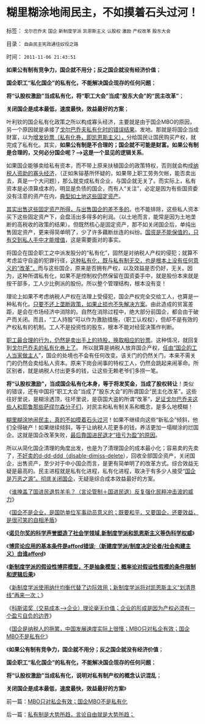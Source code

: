 # 糊里糊涂地闹民主，不如摸着石头过河！

标签： `戈尔巴乔夫` `国企` `新制度学派` `凯恩斯主义` `认股权` `激励` `产权改革` `股东大会` 

目录： `自由民主宪政通往奴役之路`

时间： `2011-11-06 21:43:51`

**如果公有制有竞争力，国企就不用分；反之国企就没有经济价值**；

**国企职工“私化国企”的私有化，不能解决国企现存的任何问题**；

**将“认股权激励”当成私有化，将“职工大会”当成“股东大会”的“民主改革”**；

**关闭国企是成本最低，速度最快，效益最好的方案**；

叶利钦的国企私有化政策之所以构成寡头经济，主要就是由于国企MBO的原因，另一个原因就是承接了[戈尔巴乔夫私有化时的错误结果](../../../2008/12/23/私有化，关闭亏损国企，强化社会保障.md)。发地。那就是将国企当成财富，以为[增发钞票（私有化券，即凯恩斯主义），](../../../2010/1/10/俄罗斯私有化的错误就是“分国企的包袱”.md)分给国民让国民购买产权，就完成了私有化。其实，**如果公有制是不合理的；国企就不可能是财富。如果公有制是合理的，又何必分国企呢？——>这是一个显见的逻辑关系**。

如果国企能够卖给私有资本，而不带上原来扶植国企的政策特权，否则就会构成[纳税人资助的寡头经济](../../../2009/8/14/特权民企距离俄国式寡头有多远？.md)，（正如朱镕基所怀疑的，如果带上职工劳务欠帐，能否卖出去，真是一个大问题），那么就变成私有企业，与国企就无关了。而实际上，私有资本是必须算成本的，明显是负债的国企，而有人“关注”，必定是因为有些国资委没有注意的资产在内，[典型如土地这些固定资产](../../../2009/8/10/建龙入主通化是否涉及国有资产流失.md)。

[其实出售这些固定资产所得，与出售国企的差不多的](../../../2007/12/26/换汤不换药，避重就轻：《国资法草案剥离国资委监管.md)。也不能排除，这些私人资本买下这些固定资产下，会盘活出多得多的利润。（以土地而言，能常是因为土地垄断的高税收的政策的结果）。但既然核心是固定资产，那不如关闭国企后，单纯出售固定资产，更来得简单明了，少了许多藕断丝连的纠纷。[国资是不能保值的，只有交到私人手中才能增值](../../../2011/1/4/米塞斯原理：管理不能令资产保值及委托理财；.md)，这是需要面对的事实。

将国企在国企职工之中派发股分的“私有化”，固然是对纳税人产权的侵犯；就算不考虑监守自盗的犯罪行径，[这种私有化，既与私有制无交，也是根本上没有任何意义的“改革”，](../../../2010/1/12/中俄“私享化改革”与市场经济“咫尺天涯”.md)而与这些国企，原来是否拥有产权，以及效益是否仍好，无关。因为，这种所谓私有化，如果不是控制权仍然保留在国资委手中，就是股份本来就是按干部多，工人少比例派的股份。所以整个管理结构，根本没有变！

理论上如果不考虑纳税人产权在法理上受侵犯，国企产权完全交给工人，也算是一种私有化。[只要不还上垄断政策，如果止损也不失解决方案](../../../2010/1/10/俄罗斯私有化的错误就是“分国企的包袱”.md)。由此造成的贫富差距，是会在市场经济中消除的。自然在消除过程中，绝大部分前国企，都会由于破产而关闭。而且，“工人持股”可以作为激励措施，（职工认权权），但却不是有效的产权私有的机制。工人不是投资性的股东，根本不能对经营决策作判断。

[职工最合理的行为，仍然是卖出手上的持股，换取相应的钞票](../../../2011/2/11/边际退出成本和休克疗法.md)。这种情况，就回复到[戈尔巴乔夫的私有化券上了](../../../2010/1/12/看俄国，“均贫富”带来永久性不公平.md)。 所以就算是纳税人放弃国企产权，[任由“国企的工人当家做主人](../../../2009/8/8/抵扣工人收入的“工人翻身做了企业的主人”.md)”，国企的处境也不会有任何改变。该关门的仍然关门，本来不需关门的仍然会卖给私人资本。原来下岗会闹事的特权工人，仍然会跳起来闹革命。所区别者，就是纳税人付出更多的钱，让这些无赖老爷们多捞一笔。

**将“认股权激励”，当成国企私有化本身，等于将发奖金，当成了股权转让**！类似的错误，还有中国将“职工大会”当成了“股东大会”的所谓国企“民主化改革”。这些往好里说，是糊涂透顶，往坏里说，是窃国大盗的所谓“改革”，[足证戈尔巴乔夫这些人和耶鲁那些萨缪尔森分子们](../../../2008/12/18/俄罗斯休克疗法可能被妖魔化了.md)，对民主和私有制关系和概念，是多么地模糊！

[糊里糊涂地闹民主，真的不如摸着石头过河](../../../2010/3/21/中国的民主要慢慢来！摸着石头过河是真理！.md)！如果不继续向这些“新私企”倾斜，他们全得破产！如果继续倾斜，等于让纳税人花更多的钱，养活更加一塌糊涂的烂国企。这就是国企改革失败，[最后靠国进民退才“扭亏为盈”的原因](../../../2009/12/17/崇祯皇帝获报“国进民退”.md)。

所以从简化国企清理的角度出发，也是为了清理国企的成本最小化；容易卖的先卖了，[不好卖的d-dd-ddd（disable-dimiss-delete](../../../2010/11/2/“垄断是否合理”与“是否应干预垄断”.md)），回收全部国企资产，关闭国企，出售资产，至少对于中小国企而言，是更有简单明了的改革方式。综合效益无疑是最高的。民主进程就是私有化进程，私有化进程，取决于有多少人接受“[国企是万恶之源”。彻底关闭国企](../../../2008/9/15/三鹿事件多层次危机处理中挖掘根源.md)，无疑是综合成本效益最好的方案。

《[谁掩盖了国进民退剪羊毛？（言论管制＋国进民退）反复强化民粹冲击波的威力](../../../2011/11/5/谁掩盖了国进民退的剪羊毛？.md)》

《[国企不是企业，是国防单位军事动员意义的；既要和平，又要国企，还要效益，是很可笑的自相矛盾](../../../2011/11/5/国企名“企”不是企业，国企是国防单位.md)》

《[**诺贝尔奖的科学声誉塑造了社会学领域,新制度学派和凯恩斯主义等伪科学权威**](../../../2011/10/7/诺贝尔奖的声誉塑造了新制度学派的权威.md)》

《[**博弈论应用的基本条件是afford错误;（新建度学派/制度决定论者/社会构建主义）由谁afford**](../../../2011/10/24/博弈论应用的基本条件是afford错误的损失.md)》

《[**新制度学派的假设性博弈模型，不是抽象模型；概率论对假设性假模的条件限制和逻辑后果**](../../../2011/10/24/新制度学派滥用数学，依赖于虚构的假设.md)》

《[新制度学派使用纳什均衡代替了边际效用；新制度学派将对凯恩斯主义“划清界线”再来一次；](../../../2011/10/24/新制度学派使用纳什均衡代替了边际效用.md)》

《[科斯诺奖（交易成本——>企业）理论毫无价值；企业的形成是因为产权必须有一个盈亏自负的边界](../../../2011/11/5/科斯诺奖（交易成本－企业边界）理论是错误的.md)》

《[国企是纳税人的拖累，中国发展速度实际上很慢；MBO只对私企有效；国企MBO不是私有化](../../../2011/11/6/MBO只对私企有效；国企MBO不是私有化.md)》

《**如果公有制有竞争力，国企就不用分；反之国企就没有经济价值**；

**国企职工“私化国企”的私有化，不能解决国企现存的任何问题**；

**将“认股权激励”当成私有化，说明对私有制产权的概念认识混乱**；

**关闭国企是成本最低，速度最快，效益最好的方案**》



前一篇：[MBO只对私企有效；国企MBO不是私有化](../../../2011/11/6/MBO只对私企有效；国企MBO不是私有化.md)

后一篇：[私有制是大势所趋，言论自由就是大势所趋；](../../../2011/11/6/私有制是大势所趋，言论自由就是大势所趋；.md)